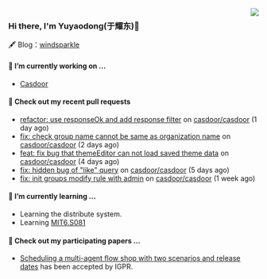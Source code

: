 <img align="right" src="https://github-readme-stats.vercel.app/api?username=leo220yuyaodog&show_icons=true&icon_color=805AD5&text_color=718096&bg_color=ffffff&hide_title=true" />

### Hi there, I'm Yuyaodong(于耀东)👋
🖋 Blog：[windsparkle](https://blog.windsparkle.top)
#### 🔭 I’m currently working on ...
- [Casdoor](https://github.com/casdoor)

#### 🔨 Check out my recent pull requests

- [refactor: use responseOk and add response filter](https://github.com/casdoor/casdoor/pull/2098) on [casdoor/casdoor](https://github.com/casdoor/casdoor) (1 day ago)
- [fix: check group name cannot be same as organization name](https://github.com/casdoor/casdoor/pull/2090) on [casdoor/casdoor](https://github.com/casdoor/casdoor) (2 days ago)
- [feat: fix bug that themeEditor can not load saved theme data](https://github.com/casdoor/casdoor/pull/2085) on [casdoor/casdoor](https://github.com/casdoor/casdoor) (4 days ago)
- [fix: hidden bug of &#34;like&#34; query](https://github.com/casdoor/casdoor/pull/2082) on [casdoor/casdoor](https://github.com/casdoor/casdoor) (5 days ago)
- [fix: init groups modify rule with admin](https://github.com/casdoor/casdoor/pull/2054) on [casdoor/casdoor](https://github.com/casdoor/casdoor) (1 week ago)

#### 🌱 I’m currently learning ...
- Learning the distribute system.
- Learning [MIT6.S081](https://pdos.csail.mit.edu/6.828/2021/schedule.html)

#### 📜 Check out my participating papers ...
- [Scheduling a multi-agent flow shop with two scenarios and release dates](https://www.tandfonline.com/doi/full/10.1080/00207543.2023.2188646) has been accepted by IGPR.

